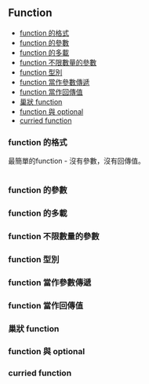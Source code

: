 ## Function

- [function 的格式](#format)
- [function 的參數](#parameter)
- [function 的多載](#overloading)
- [function 不限數量的參數](#variadic_parameters)
- [function 型別](#function_type)
- [function 當作參數傳遞](#function_as_parameter)
- [function 當作回傳值](#function_as_return)
- [巢狀 function](#nested_function)
- [function 與 optional](#function_and_optional)
- [curried function](#curried_function)

<a name="format"></a>
### function 的格式

最簡單的function - 沒有參數，沒有回傳值。
```swift
```

<a name="parameter"></a>
### function 的參數

<a name="overloading"></a>
### function 的多載

<a name="variadic_parameters"></a>
### function 不限數量的參數

<a name="function_type"></a>
### function 型別

<a name="function_as_parameter"></a>
### function 當作參數傳遞

<a name="function_as_return"></a>
### function 當作回傳值

<a name="nested_function"></a>
### 巢狀 function

<a name="function_and_optional"></a>
### function 與 optional

<a name="curried_function"></a>
### curried function